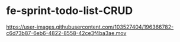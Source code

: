 # fe-sprint-todo-list-CRUD

https://user-images.githubusercontent.com/103527404/196366782-c6d73b87-6eb6-4822-8558-42ce3f4ba3ae.mov

